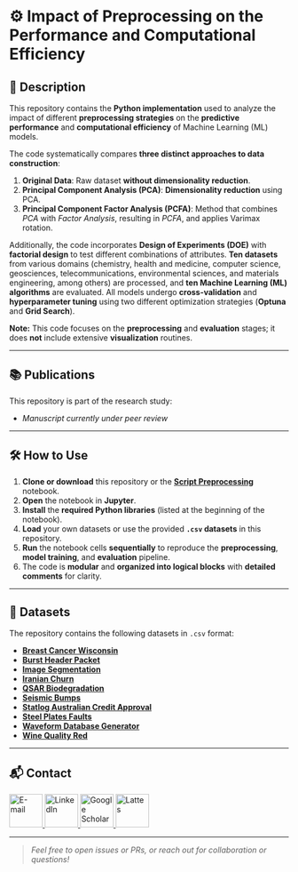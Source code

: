 # ⚙️ Impact of Preprocessing on the Performance and Computational Efficiency 

## 📝 Description

This repository contains the **Python implementation** used to analyze the impact of different **preprocessing strategies** on the **predictive performance** and **computational efficiency** of Machine Learning (ML) models.

The code systematically compares **three distinct approaches to data construction**:

1. **Original Data**: Raw dataset **without dimensionality reduction**.  
2. **Principal Component Analysis (PCA)**: **Dimensionality reduction** using PCA.  
3. **Principal Component Factor Analysis (PCFA)**: Method that combines *PCA* with *Factor Analysis*, resulting in *PCFA*, and applies Varimax rotation.

Additionally, the code incorporates **Design of Experiments (DOE)** with **factorial design** to test different combinations of attributes. **Ten datasets** from various domains (chemistry, health and medicine, computer science, geosciences, telecommunications, environmental sciences, and materials engineering, among others) are processed, and **ten Machine Learning (ML) algorithms** are evaluated. All models undergo **cross-validation** and **hyperparameter tuning** using two different optimization strategies (**Optuna** and **Grid Search**).

**Note:** This code focuses on the **preprocessing** and **evaluation** stages; it does **not** include extensive **visualization** routines.

---

## 📚 Publications

This repository is part of the research study:

-  *Manuscript currently under peer review*

---

## 🛠️ How to Use

1. **Clone or download** this repository or the [**Script Preprocessing**](script_preprocessing.ipynb) notebook.  
2. **Open** the notebook in **Jupyter**.  
3. **Install** the **required Python libraries** (listed at the beginning of the notebook).  
4. **Load** your own datasets or use the provided **`.csv` datasets** in this repository.  
5. **Run** the notebook cells **sequentially** to reproduce the **preprocessing**, **model training**, and **evaluation** pipeline.  
6. The code is **modular** and **organized into logical blocks** with **detailed comments** for clarity.

---

## 📂 Datasets

The repository contains the following datasets in `.csv` format:

- [**Breast Cancer Wisconsin**](breast_cancer_wisconsin.csv)  
- [**Burst Header Packet**](burst_header_packet.csv)  
- [**Image Segmentation**](image_segmentation.csv)  
- [**Iranian Churn**](iranian_churn.csv)  
- [**QSAR Biodegradation**](qsar_biodegradation.csv)  
- [**Seismic Bumps**](seismic_bumps.csv)  
- [**Statlog Australian Credit Approval**](statlog_australian_credit_approval.csv)  
- [**Steel Plates Faults**](steel_plates_faults.csv)  
- [**Waveform Database Generator**](waveform_database_generator.csv)  
- [**Wine Quality Red**](wine_quality_red.csv)

---

## 📬 Contact

<a href="mailto:matheusc_pereira@hotmail.com">
  <img src="https://i.ibb.co/k6Ddn36k/email.png" alt="E-mail" height="60"/>
</a>
<a href="https://www.linkedin.com/in/matheuscostapereira/">
  <img src="https://i.ibb.co/Kx4rZxdr/linkedin.png" alt="LinkedIn" height="60"/>
</a>
<a href="https://scholar.google.com.br/citations?user=1iDBIzYAAAAJ&hl=en-us">
  <img src="https://i.ibb.co/SwsRKK1t/scholar.png" alt="Google Scholar" height="60"/>
</a>
<a href="https://lattes.cnpq.br/7025666927284220">
  <img src="https://i.ibb.co/1fMjS38j/lattes.png" alt="Lattes" height="60"/>
</a>

---

> _Feel free to open issues or PRs, or reach out for collaboration or questions!_
